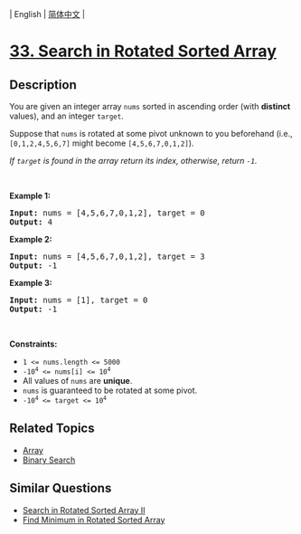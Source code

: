 
| English | [简体中文](README_CN.md) |

# [33. Search in Rotated Sorted Array](https://leetcode-cn.com/problems/search-in-rotated-sorted-array/)

## Description

<p>You are given an integer array <code>nums</code> sorted in ascending order (with <strong>distinct</strong> values), and an integer <code>target</code>.</p>

<p>Suppose that <code>nums</code> is rotated at some pivot unknown to you beforehand (i.e., <code>[0,1,2,4,5,6,7]</code> might become <code>[4,5,6,7,0,1,2]</code>).</p>

<p><em>If <code>target</code> is found in the array return its index, otherwise, return <code>-1</code>.</em></p>

<p>&nbsp;</p>
<p><strong>Example 1:</strong></p>
<pre><strong>Input:</strong> nums = [4,5,6,7,0,1,2], target = 0
<strong>Output:</strong> 4
</pre><p><strong>Example 2:</strong></p>
<pre><strong>Input:</strong> nums = [4,5,6,7,0,1,2], target = 3
<strong>Output:</strong> -1
</pre><p><strong>Example 3:</strong></p>
<pre><strong>Input:</strong> nums = [1], target = 0
<strong>Output:</strong> -1
</pre>
<p>&nbsp;</p>
<p><strong>Constraints:</strong></p>

<ul>
	<li><code>1 &lt;= nums.length &lt;= 5000</code></li>
	<li><code>-10<sup>4</sup> &lt;= nums[i] &lt;= 10<sup>4</sup></code></li>
	<li>All values of <code>nums</code> are <strong>unique</strong>.</li>
	<li><code>nums</code> is guaranteed to be rotated at some pivot.</li>
	<li><code>-10<sup>4</sup> &lt;= target &lt;= 10<sup>4</sup></code></li>
</ul>


## Related Topics

- [Array](https://leetcode-cn.com/tag/array)
- [Binary Search](https://leetcode-cn.com/tag/binary-search)

## Similar Questions

- [Search in Rotated Sorted Array II](../search-in-rotated-sorted-array-ii/README_EN.md)
- [Find Minimum in Rotated Sorted Array](../find-minimum-in-rotated-sorted-array/README_EN.md)
